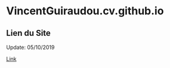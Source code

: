 # VincentGuiraudou.cv.github.io

## Lien du Site
Update: 05/10/2019

[Link](https://VincentGuiraudou.github.io/VincentGuiraudou.cv.github.io/)